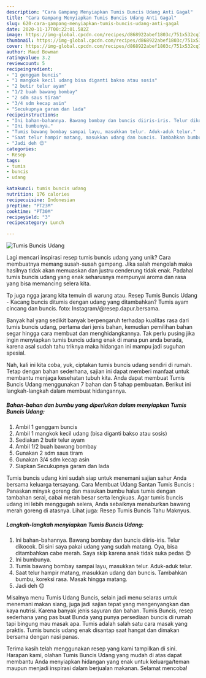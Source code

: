 ```yaml
---
description: "Cara Gampang Menyiapkan Tumis Buncis Udang Anti Gagal"
title: "Cara Gampang Menyiapkan Tumis Buncis Udang Anti Gagal"
slug: 620-cara-gampang-menyiapkan-tumis-buncis-udang-anti-gagal
date: 2020-11-17T00:22:01.582Z
image: https://img-global.cpcdn.com/recipes/d868922abef1803c/751x532cq70/tumis-buncis-udang-foto-resep-utama.jpg
thumbnail: https://img-global.cpcdn.com/recipes/d868922abef1803c/751x532cq70/tumis-buncis-udang-foto-resep-utama.jpg
cover: https://img-global.cpcdn.com/recipes/d868922abef1803c/751x532cq70/tumis-buncis-udang-foto-resep-utama.jpg
author: Maud Bowman
ratingvalue: 3.2
reviewcount: 5
recipeingredient:
- "1 genggam buncis"
- "1 mangkok kecil udang bisa diganti bakso atau sosis"
- "2 butir telur ayam"
- "1/2 buah bawang bombay"
- "2 sdm saus tiram"
- "3/4 sdm kecap asin"
- "Secukupnya garam dan lada"
recipeinstructions:
- "Ini bahan-bahannya. Bawang bombay dan buncis diiris-iris. Telur dikocok. Di sini saya pakai udang yang sudah matang. Oya, bisa ditambahkan cabe merah. Saya skip karena anak tidak suka pedas 😊"
- "Ini bumbunya."
- "Tumis bawang bombay sampai layu, masukkan telur. Aduk-aduk telur."
- "Saat telur hampir matang, masukkan udang dan buncis. Tambahkan bumbu, koreksi rasa. Masak hingga matang."
- "Jadi deh 😊"
categories:
- Resep
tags:
- tumis
- buncis
- udang

katakunci: tumis buncis udang 
nutrition: 176 calories
recipecuisine: Indonesian
preptime: "PT23M"
cooktime: "PT30M"
recipeyield: "3"
recipecategory: Lunch

---
```



![Tumis Buncis Udang](https://img-global.cpcdn.com/recipes/d868922abef1803c/751x532cq70/tumis-buncis-udang-foto-resep-utama.jpg)

Lagi mencari inspirasi resep tumis buncis udang yang unik? Cara membuatnya memang susah-susah gampang. Jika salah mengolah maka hasilnya tidak akan memuaskan dan justru cenderung tidak enak. Padahal tumis buncis udang yang enak seharusnya mempunyai aroma dan rasa yang bisa memancing selera kita.

Tp juga ngga jarang kita temuin di warung atau. Resep Tumis Buncis Udang - Kacang buncis ditumis dengan udang yang ditambahkan? Tumis ayam cincang dan buncis. foto: Instagram/@resep.dapur.bersama.

Banyak hal yang sedikit banyak berpengaruh terhadap kualitas rasa dari tumis buncis udang, pertama dari jenis bahan, kemudian pemilihan bahan segar hingga cara membuat dan menghidangkannya. Tak perlu pusing jika ingin menyiapkan tumis buncis udang enak di mana pun anda berada, karena asal sudah tahu triknya maka hidangan ini mampu jadi suguhan spesial.


Nah, kali ini kita coba, yuk, ciptakan tumis buncis udang sendiri di rumah. Tetap dengan bahan sederhana, sajian ini dapat memberi manfaat untuk membantu menjaga kesehatan tubuh kita. Anda dapat membuat Tumis Buncis Udang menggunakan 7 bahan dan 5 tahap pembuatan. Berikut ini langkah-langkah dalam membuat hidangannya.

<!--inarticleads1-->

##### Bahan-bahan dan bumbu yang diperlukan dalam menyiapkan Tumis Buncis Udang:

1. Ambil 1 genggam buncis
1. Ambil 1 mangkok kecil udang (bisa diganti bakso atau sosis)
1. Sediakan 2 butir telur ayam
1. Ambil 1/2 buah bawang bombay
1. Gunakan 2 sdm saus tiram
1. Gunakan 3/4 sdm kecap asin
1. Siapkan Secukupnya garam dan lada


Tumis buncis udang kini sudah siap untuk menemani sajian sahur Anda bersama keluarga tersayang. Cara Membuat Udang Santan Tumis Buncis : Panaskan minyak goreng dan masukan bumbu halus tumis dengan tambahan serai, cabai merah besar serta lengkuas. Agar tumis buncis udang ini lebih menggugah selera, Anda sebaiknya menaburkan bawang merah goreng di atasnya. Lihat juga: Resep Tumis Buncis Tahu Maknyus. 

<!--inarticleads2-->

##### Langkah-langkah menyiapkan Tumis Buncis Udang:

1. Ini bahan-bahannya. Bawang bombay dan buncis diiris-iris. Telur dikocok. Di sini saya pakai udang yang sudah matang. Oya, bisa ditambahkan cabe merah. Saya skip karena anak tidak suka pedas 😊
1. Ini bumbunya.
1. Tumis bawang bombay sampai layu, masukkan telur. Aduk-aduk telur.
1. Saat telur hampir matang, masukkan udang dan buncis. Tambahkan bumbu, koreksi rasa. Masak hingga matang.
1. Jadi deh 😊


Misalnya menu Tumis Udang Buncis, selain jadi menu selaras untuk menemani makan siang, juga jadi sajian tepat yang mengenyangkan dan kaya nutrisi. Karena banyak jenis sayuran dan bahan. Tumis Buncis, resep sederhana yang pas buat Bunda yang punya persediaan buncis di rumah tapi bingung mau masak apa. Tumis adalah salah satu cara masak yang praktis. Tumis buncis udang enak disantap saat hangat dan dimakan bersama dengan nasi panas. 

Terima kasih telah menggunakan resep yang kami tampilkan di sini. Harapan kami, olahan Tumis Buncis Udang yang mudah di atas dapat membantu Anda menyiapkan hidangan yang enak untuk keluarga/teman maupun menjadi inspirasi dalam berjualan makanan. Selamat mencoba!
